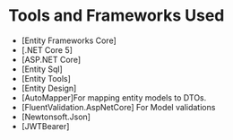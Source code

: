 # Tools and Frameworks Used

* [Entity Frameworks Core]
* [.NET Core 5]
* [ASP.NET Core]
* [Entity Sql]
* [Entity Tools]
* [Entity Design]
* [AutoMapper]For mapping entity models to DTOs.
* [FluentValidation.AspNetCore] For Model validations
* [Newtonsoft.Json]
* [JWTBearer]
